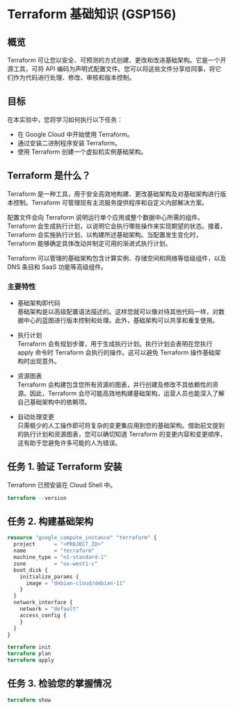 # Terraform 基础知识 (GSP156)
## 概览
Terraform 可让您以安全、可预测的方式创建、更改和改进基础架构。它是一个开源工具，可将 API 编码为声明式配置文件。您可以将这些文件分享给同事，将它们作为代码进行处理、修改、审核和版本控制。

## 目标
在本实验中，您将学习如何执行以下任务：
* 在 Google Cloud 中开始使用 Terraform。
* 通过安装二进制程序安装 Terraform。
* 使用 Terraform 创建一个虚拟机实例基础架构。

## Terraform 是什么？
Terraform 是一种工具，用于安全高效地构建、更改基础架构及对基础架构进行版本控制。Terraform 可管理现有主流服务提供程序和自定义内部解决方案。

配置文件会向 Terraform 说明运行单个应用或整个数据中心所需的组件。Terraform 会生成执行计划，以说明它会执行哪些操作来实现期望的状态。接着，Terraform 会实施执行计划，以构建所述基础架构。当配置发生变化时，Terraform 能够确定具体改动并制定可用的渐进式执行计划。

Terraform 可以管理的基础架构包含计算实例、存储空间和网络等低级组件，以及 DNS 条目和 SaaS 功能等高级组件。

### 主要特性
* 基础架构即代码  
基础架构是以高级配置语法描述的。这样您就可以像对待其他代码一样，对数据中心的蓝图进行版本控制和处理。此外，基础架构可以共享和重复使用。

* 执行计划  
Terraform 会有规划步骤，用于生成执行计划。执行计划会表明在您执行 apply 命令时 Terraform 会执行的操作。这可以避免 Terraform 操作基础架构时出现意外。

* 资源图表  
Terraform 会构建包含您所有资源的图表，并行创建及修改不具依赖性的资源。因此，Terraform 会尽可能高效地构建基础架构，运营人员也能深入了解自己基础架构中的依赖项。

* 自动处理变更  
只需极少的人工操作即可将复杂的变更集应用到您的基础架构。借助前文提到的执行计划和资源图表，您可以确切知道 Terraform 的变更内容和变更顺序，这有助于您避免许多可能的人为错误。

## 任务 1. 验证 Terraform 安装
Terraform 已预安装在 Cloud Shell 中。
```terraform
terraform --version
```

## 任务 2. 构建基础架构
```terraform
resource "google_compute_instance" "terraform" {
  project      = "<PROJECT_ID>"
  name         = "terraform"
  machine_type = "n1-standard-1"
  zone         = "us-west1-c"
  boot_disk {
    initialize_params {
      image = "debian-cloud/debian-11"
    }
  }
  network_interface {
    network = "default"
    access_config {
    }
  }
}
```
```terraform
terraform init
terraform plan
terraform apply
```

## 任务 3. 检验您的掌握情况
```terraform
terraform show
```